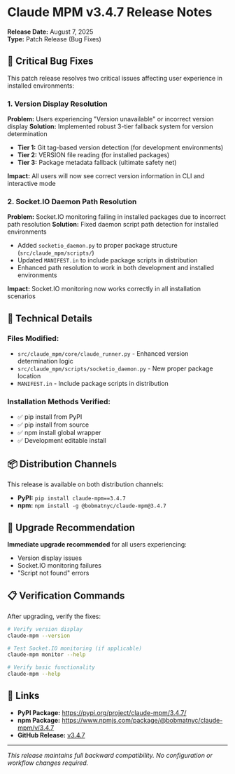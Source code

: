 # Claude MPM v3.4.7 Release Notes

**Release Date:** August 7, 2025  
**Type:** Patch Release (Bug Fixes)

## 🐛 Critical Bug Fixes

This patch release resolves two critical issues affecting user experience in installed environments:

### 1. Version Display Resolution 
**Problem:** Users experiencing "Version unavailable" or incorrect version display
**Solution:** Implemented robust 3-tier fallback system for version determination

- **Tier 1:** Git tag-based version detection (for development environments)
- **Tier 2:** VERSION file reading (for installed packages)  
- **Tier 3:** Package metadata fallback (ultimate safety net)

**Impact:** All users will now see correct version information in CLI and interactive mode

### 2. Socket.IO Daemon Path Resolution
**Problem:** Socket.IO monitoring failing in installed packages due to incorrect path resolution
**Solution:** Fixed daemon script path detection for installed environments

- Added `socketio_daemon.py` to proper package structure (`src/claude_mpm/scripts/`)
- Updated `MANIFEST.in` to include package scripts in distribution
- Enhanced path resolution to work in both development and installed environments

**Impact:** Socket.IO monitoring now works correctly in all installation scenarios

## 🔧 Technical Details

### Files Modified:
- `src/claude_mpm/core/claude_runner.py` - Enhanced version determination logic
- `src/claude_mpm/scripts/socketio_daemon.py` - New proper package location
- `MANIFEST.in` - Include package scripts in distribution

### Installation Methods Verified:
- ✅ pip install from PyPI
- ✅ pip install from source
- ✅ npm install global wrapper
- ✅ Development editable install

## 📦 Distribution Channels

This release is available on both distribution channels:

- **PyPI:** `pip install claude-mpm==3.4.7`
- **npm:** `npm install -g @bobmatnyc/claude-mpm@3.4.7`

## 🚨 Upgrade Recommendation

**Immediate upgrade recommended** for all users experiencing:
- Version display issues
- Socket.IO monitoring failures
- "Script not found" errors

## 📋 Verification Commands

After upgrading, verify the fixes:

```bash
# Verify version display
claude-mpm --version

# Test Socket.IO monitoring (if applicable)
claude-mpm monitor --help

# Verify basic functionality
claude-mpm --help
```

## 🔗 Links

- **PyPI Package:** https://pypi.org/project/claude-mpm/3.4.7/
- **npm Package:** https://www.npmjs.com/package/@bobmatnyc/claude-mpm/v/3.4.7
- **GitHub Release:** [v3.4.7](https://github.com/bobmatnyc/claude-mpm/releases/tag/v3.4.7)

---

*This release maintains full backward compatibility. No configuration or workflow changes required.*